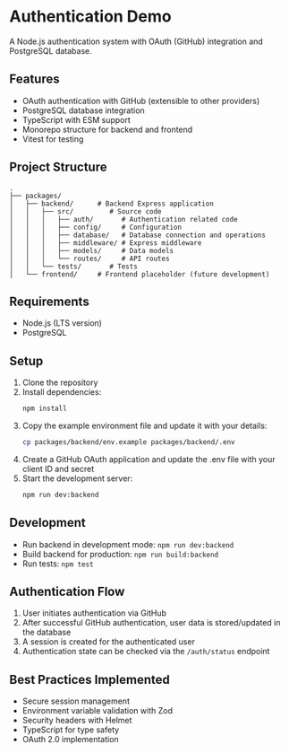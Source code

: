 # Authentication Demo

A Node.js authentication system with OAuth (GitHub) integration and PostgreSQL database.

## Features

- OAuth authentication with GitHub (extensible to other providers)
- PostgreSQL database integration
- TypeScript with ESM support
- Monorepo structure for backend and frontend
- Vitest for testing

## Project Structure

```
.
├── packages/
│   ├── backend/      # Backend Express application
│   │   ├── src/         # Source code
│   │   │   ├── auth/       # Authentication related code
│   │   │   ├── config/     # Configuration
│   │   │   ├── database/   # Database connection and operations
│   │   │   ├── middleware/ # Express middleware
│   │   │   ├── models/     # Data models
│   │   │   └── routes/     # API routes
│   │   └── tests/       # Tests
│   └── frontend/     # Frontend placeholder (future development)
```

## Requirements

- Node.js (LTS version)
- PostgreSQL

## Setup

1. Clone the repository
2. Install dependencies:
   ```bash
   npm install
   ```
3. Copy the example environment file and update it with your details:
   ```bash
   cp packages/backend/env.example packages/backend/.env
   ```
4. Create a GitHub OAuth application and update the .env file with your client ID and secret
5. Start the development server:
   ```bash
   npm run dev:backend
   ```

## Development

- Run backend in development mode: `npm run dev:backend`
- Build backend for production: `npm run build:backend`
- Run tests: `npm test`

## Authentication Flow

1. User initiates authentication via GitHub
2. After successful GitHub authentication, user data is stored/updated in the database
3. A session is created for the authenticated user
4. Authentication state can be checked via the `/auth/status` endpoint

## Best Practices Implemented

- Secure session management
- Environment variable validation with Zod
- Security headers with Helmet
- TypeScript for type safety
- OAuth 2.0 implementation
